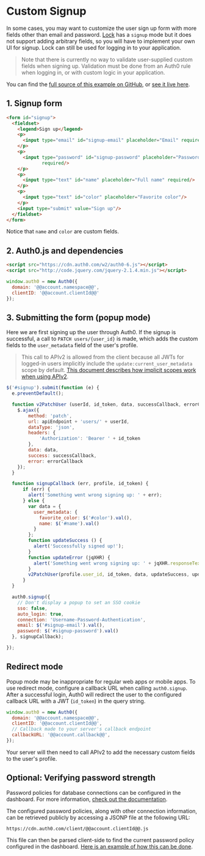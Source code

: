 # Custom Signup

In some cases, you may want to customize the user sign up form with more fields other than email and password.
[Lock](lock) has a `signup` mode but it does not support adding arbitrary fields,
so you will have to implement your own UI for signup.
Lock can still be used for logging in to your application.

> Note that there is currently no way to validate user-supplied custom fields when signing up.
Validation must be done from an Auth0 rule when logging in, or with custom logic in your application.

You can find the [full source of this example on GitHub](https://github.com/auth0/auth0-custom-signup-apiv2-sample), or [see it live here](https://auth0.github.io/auth0-custom-signup-apiv2-sample/).

## 1. Signup form

```html
<form id="signup">
  <fieldset>
    <legend>Sign up</legend>
    <p>
      <input type="email" id="signup-email" placeholder="Email" required/>
    </p>
    <p>
      <input type="password" id="signup-password" placeholder="Password"
             required/>
    </p>
    <p>
      <input type="text" id="name" placeholder="Full name" required/>
    </p>
    <p>
      <input type="text" id="color" placeholder="Favorite color"/>
    </p>
    <input type="submit" value="Sign up"/>
  </fieldset>
</form>
```

Notice that `name` and `color` are custom fields.

## 2. Auth0.js and dependencies

```html
<script src="https://cdn.auth0.com/w2/auth0-6.js"></script>
<script src="http://code.jquery.com/jquery-2.1.4.min.js"></script>
```

```js
window.auth0 = new Auth0({
  domain: '@@account.namespace@@',
  clientID: '@@account.clientId@@'
});
```

## 3. Submitting the form (popup mode)

Here we are first signing up the user through Auth0. If the signup is successful,
a call to `PATCH users/{user_id}` is made, which adds the custom fields to the
`user_metadata` field of the user's profile.

> This call to APIv2 is allowed from the client because all JWTs for logged-in
users implicitly include the `update:current_user_metadata` scope by default.
[This document describes how implicit scopes work when using APIv2](https://auth0.com/docs/api/v2/changes#7).

```js
$('#signup').submit(function (e) {
  e.preventDefault();

  function v2PatchUser (userId, id_token, data, successCallback, errorCallback) {
    $.ajax({
        method: 'patch',
        url: apiEndpoint + 'users/' + userId,
        dataType: 'json',
        headers: {
            'Authorization': 'Bearer ' + id_token
        },
        data: data,
        success: successCallback,
        error: errorCallback
    });
  }

  function signupCallback (err, profile, id_token) {
      if (err) {
        alert('Something went wrong signing up: ' + err);
      } else {
        var data = {
          user_metadata: {
            favorite_color: $('#color').val(),
            name: $('#name').val()
          }
        };
        function updateSuccess () {
          alert('Successfully signed up!');
        }
        function updateError (jqXHR) {
          alert('Something went wrong signing up: ' + jqXHR.responseText);
        }
        v2PatchUser(profile.user_id, id_token, data, updateSuccess, updateError);
      }
  }

  auth0.signup({
    // Don't display a popup to set an SSO cookie
    sso: false,
    auto_login: true,
    connection: 'Username-Password-Authentication',
    email: $('#signup-email').val(),
    password: $('#signup-password').val()
  }, signupCallback);

});
```

## Redirect mode

Popup mode may be inappropriate for regular web apps or mobile apps. To
use redirect mode, configure a callback URL when calling `auth0.signup`. After a
successful login, Auth0 will redirect the user to the configured callback URL
with a JWT (`id_token`) in the query string.

>

```js
window.auth0 = new Auth0({
  domain: '@@account.namespace@@',
  clientID: '@@account.clientId@@',
  // Callback made to your server's callback endpoint
  callbackURL: '@@account.callback@@',
});
```

Your server will then need to call APIv2 to add the necessary custom fields to
the user's profile.


## Optional: Verifying password strength

Password policies for database connections can be configured in the dashboard.
For more information, [check out the documentation](password-strength).

The configured password policies, along with other connection information, can be retrieved publicly by accessing a JSONP file at the following URL:

    https://cdn.auth0.com/client/@@account.clientId@@.js

This file can then be parsed client-side to find the current password policy configured in the dashboard.
[Here is an example of how this can be done](https://github.com/auth0/auth0-password-policy-sample).

